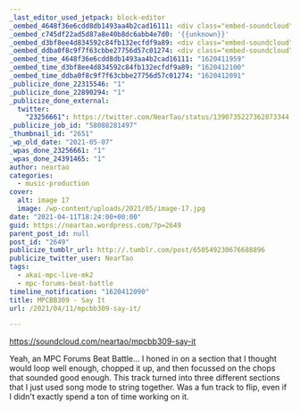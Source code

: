 ```yaml
---
_last_editor_used_jetpack: block-editor
_oembed_4648f36e6cdd8db1493aa4b2cad16111: <div class="embed-soundcloud"><iframe title="MPCBB309 - Say It by NearTao" width="750" height="400" scrolling="no" frameborder="no" src="https://w.soundcloud.com/player/?visual=true&url=https%3A%2F%2Fapi.soundcloud.com%2Ftracks%2F1027760251&show_artwork=true&maxwidth=750&maxheight=1000&dnt=1"></iframe></div>
_oembed_c745df22ad5d87a8e40b8dc6abb4e7d0: '{{unknown}}'
_oembed_d3bf8ee4d834592c84fb132ecfdf9a89: <div class="embed-soundcloud"><iframe title="MPCBB309 - Say It by NearTao" width="500" height="400" scrolling="no" frameborder="no" src="https://w.soundcloud.com/player/?visual=true&url=https%3A%2F%2Fapi.soundcloud.com%2Ftracks%2F1027760251&show_artwork=true&maxwidth=500&maxheight=750&dnt=1"></iframe></div>
_oembed_ddba0f8c9f7f63cbbe27756d57c01274: <div class="embed-soundcloud"><iframe title="MPCBB309 - Say It by NearTao" width="820" height="400" scrolling="no" frameborder="no" src="https://w.soundcloud.com/player/?visual=true&url=https%3A%2F%2Fapi.soundcloud.com%2Ftracks%2F1027760251&show_artwork=true&maxwidth=820&maxheight=1000&dnt=1"></iframe></div>
_oembed_time_4648f36e6cdd8db1493aa4b2cad16111: "1620411959"
_oembed_time_d3bf8ee4d834592c84fb132ecfdf9a89: "1620412100"
_oembed_time_ddba0f8c9f7f63cbbe27756d57c01274: "1620412091"
_publicize_done_22315546: "1"
_publicize_done_22890294: "1"
_publicize_done_external:
  twitter:
    "23256661": https://twitter.com/NearTao/status/1390735227362873344
_publicize_job_id: "58088281497"
_thumbnail_id: "2651"
_wp_old_date: "2021-05-07"
_wpas_done_23256661: "1"
_wpas_done_24391465: "1"
author: neartao
categories:
  - music-production
cover:
  alt: image 17
  image: /wp-content/uploads/2021/05/image-17.jpg
date: "2021-04-11T18:24:00+00:00"
guid: https://neartao.wordpress.com/?p=2649
parent_post_id: null
post_id: "2649"
publicize_tumblr_url: http://.tumblr.com/post/650549230676688896
publicize_twitter_user: NearTao
tags:
  - akai-mpc-live-mk2
  - mpc-forums-beat-battle
timeline_notification: "1620412090"
title: MPCBB309 - Say It
url: /2021/04/11/mpcbb309-say-it/

---
```

https://soundcloud.com/neartao/mpcbb309-say-it

Yeah, an MPC Forums Beat Battle... I honed in on a section that I thought would loop well enough, chopped it up, and then focussed on the chops that sounded good enough. This track turned into three different sections that I just used song mode to string together. Was a fun track to flip, even if I didn't exactly spend a ton of time working on it.
